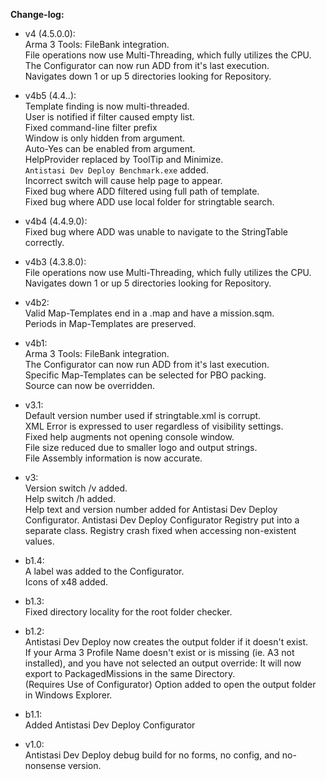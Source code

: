 **Change-log:**
* v4 (4.5.0.0):<br/>
Arma 3 Tools: FileBank integration.<br/>
File operations now use Multi-Threading, which fully utilizes the CPU.<br/>
The Configurator can now run ADD from it's last execution.<br/>
Navigates down 1 or up 5 directories looking for Repository.<br/>

* v4b5 (4.4..):<br/>
Template finding is now multi-threaded.<br/>
User is notified if filter caused empty list.<br/>
Fixed command-line filter prefix<br/>
Window is only hidden from argument.<br/>
Auto-Yes can be enabled from argument.<br/>
HelpProvider replaced by ToolTip and Minimize.<br/>
`Antistasi Dev Deploy Benchmark.exe` added.<br/>
Incorrect switch will cause help page to appear.<br/>
Fixed bug where ADD filtered using full path of template.<br/>
Fixed bug where ADD use local folder for stringtable search.<br/>

* v4b4 (4.4.9.0):<br/>
Fixed bug where ADD was unable to navigate to the StringTable correctly.<br/>

* v4b3 (4.3.8.0):<br/>
File operations now use Multi-Threading, which fully utilizes the CPU.<br/>
Navigates down 1 or up 5 directories looking for Repository.<br/>

* v4b2:<br/>
Valid Map-Templates end in a .map and have a mission.sqm.<br/>
Periods in Map-Templates are preserved.<br/>

* v4b1:<br/>
Arma 3 Tools: FileBank integration.<br/>
The Configurator can now run ADD from it's last execution.<br/>
Specific Map-Templates can be selected for PBO packing.<br/>
Source can now be overridden.<br/>
* v3.1:<br/>
Default version number used if stringtable.xml is corrupt.<br/>
XML Error is expressed to user regardless of visibility settings.<br/>
Fixed help augments not opening console window.<br/>
File size reduced due to smaller logo and output strings.<br/>
File Assembly information is now accurate.<br/>
* v3:<br/>
Version switch /v added.<br/>
Help switch /h added.<br/>
Help text and version number added for Antistasi Dev Deploy Configurator. Antistasi Dev Deploy Configurator Registry put into a separate class. Registry crash fixed when accessing non-existent values.<br/>
* b1.4:<br/>
A label was added to the Configurator.<br/>
Icons of x48 added.<br/>
* b1.3:<br/>
Fixed directory locality for the root folder checker.<br/>
* b1.2:<br/>
Antistasi Dev Deploy now creates the output folder if it doesn't exist.<br/>
If your Arma 3 Profile Name doesn't exist or is missing (ie. A3 not installed), and you have not selected an output override: It will now export to PackagedMissions in the same Directory.<br/>
(Requires Use of Configurator) Option added to open the output folder in Windows Explorer.<br/>
* b1.1:<br/>
Added Antistasi Dev Deploy Configurator<br/>
* v1.0:<br/>
Antistasi Dev Deploy debug build for no forms, no config, and no-nonsense version.<br/>